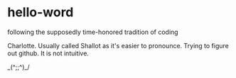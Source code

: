 # hello-word
following the supposedly time-honored tradition of coding

Charlotte. Usually called Shallot as it's easier to pronounce.
Trying to figure out github. It is not intuitive.

\_(^;;^)_/
